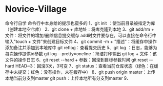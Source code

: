 # Novice-Village
命令行自学
命令行中本身给的提示也蛮多的
1、git init ：使当前目录被指定为库（创建本地空仓库）
2、git clone + 库地址：将库克隆到本地
3、git add/rm + 文件：将文件的增加/删除信息提交缓存
    add时文件要存在，可以直接在命令行中输入"touch + 文件"来创建目标文件
4、git commit -m + "描述"：将缓存中操作添加备注并添加到本地库中
    git reflog：查看提交历史
5、git log ：日志，能够为每次操作提供id参数
    git log --pretty=oneline：简洁打印输出
    git log + 文件：该文件的操作日志
6、git reset --hard + 参数：回滚到目标参数时间
    git reset --hard HEAD~3：回滚3次，3可变
7、git status：查看当前仓库状态（绿色：在缓存中未提交；红色：没有操作，未在缓存中）
8、git push origin master：上传本地当前分支到master
    git push：上传本地所有分支到master
9、
